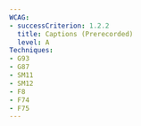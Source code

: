 ```yaml
---
WCAG: 
- successCriterion: 1.2.2
  title: Captions (Prerecorded)
  level: A
Techniques: 
- G93
- G87
- SM11
- SM12
- F8
- F74
- F75
---
```


